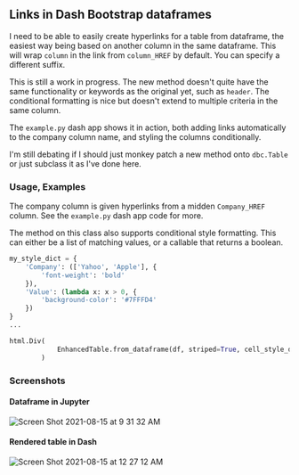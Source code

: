 
## Links in Dash Bootstrap dataframes

I need to be able to easily create hyperlinks for a table from dataframe, the easiest way being based on another column in the same dataframe. This will wrap `column` in the link from `column_HREF` by default. You can specify a different suffix.

This is still a work in progress. The new method doesn't quite have the same functionality or keywords as the original yet, such as `header`. The conditional formatting is nice but doesn't extend to multiple criteria in the same column.

The `example.py` dash app shows it in action, both adding links automatically to the company column name, and styling the columns conditionally.

I'm still debating if I should just monkey patch a new method onto `dbc.Table` or just subclass it as I've done here.

### Usage, Examples

The company column is given hyperlinks from a midden `Company_HREF` column. See the `example.py` dash app code for more.

The method on this class also supports conditional style formatting. This can either be a list of matching values, or a callable that returns a boolean. 

```python
my_style_dict = {
    'Company': (['Yahoo', 'Apple'], {
        'font-weight': 'bold'
    }),
    'Value': (lambda x: x > 0, {
        'background-color': '#7FFFD4'
    })
}
...

html.Div(
            EnhancedTable.from_dataframe(df, striped=True, cell_style_dict=my_style_dict)
        )
```


### Screenshots

#### Dataframe in Jupyter

![Screen Shot 2021-08-15 at 9 31 32 AM](https://user-images.githubusercontent.com/13702392/129480284-abe914ae-d5a7-4618-9b73-9c7f3bbd5ff9.png)


#### Rendered table in Dash

![Screen Shot 2021-08-15 at 12 27 12 AM](https://user-images.githubusercontent.com/13702392/129467178-b71e30fb-723e-413e-9e0f-57d657c3f3a6.png)
